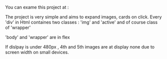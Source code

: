 You can exame this project at : 


The project is very simple and aims to expand images, cards on click. 
Every 'div' in Html containes two classes : 'img' and 'active' and of course class of 'wrapper' 

'body' and 'wrapper' are in flex

If dislpay is under 480px , 4th and 5th images are at display none
due to screen width on small devices. 
